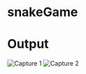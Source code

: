 # snakeGame
# Output
![Capture 1](https://user-images.githubusercontent.com/109176768/185645014-6dc26b29-bc2e-484b-ac11-e9fe7d7d84d8.PNG)
![Capture 2](https://user-images.githubusercontent.com/109176768/185645021-ca7136a7-de25-44d4-af3d-89ce459d4e72.PNG)
